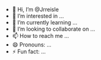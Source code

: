 - 👋 Hi, I’m @Jrreisle
- 👀 I’m interested in ...
- 🌱 I’m currently learning ...
- 💞️ I’m looking to collaborate on ...
- 📫 How to reach me ...
- 😄 Pronouns: ...
- ⚡ Fun fact: ...

<!---
Jrreisle/Jrreisle is a ✨ special ✨ repository because its `README.md` (this file) appears on your GitHub profile.
You can click the Preview link to take a look at your changes.
--->
